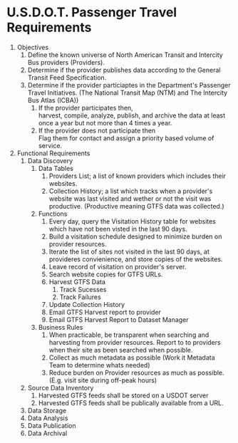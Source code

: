 # U.S.D.O.T. Passenger Travel Requirements

1. Objectives
   1. Define the known universe of North American Transit and Intercity Bus providers (Providers).
   2. Determine if the provider publishes data according to the General Transit Feed Specification.
   3. Determine if the provider particiaptes in the Department's Passenger Travel Initiatives. (The National Transit Map (NTM) and The  Intercity Bus Atlas (ICBA))
      1. If the provider participates then, <br> harvest, compile, analyze, publish, and archive the data at least once a year but not more than 4 times a year.
      2. If the provider does not participate then <br> Flag them for contact and assign a priority based volume of service.
2. Functional Requirements
   1. Data Discovery
      1. Data Tables
         1. Providers List; a list of known providers which includes their websites.
         2. Collection History; a list which tracks when a provider's website was last visited and wether or not the visit was productive. (Productive meaning GTFS data was collected.)
      2. Functions
         1. Every day, query the Visitation History table for websites which have not been visted in the last 90 days.
         2. Build a visitation schedule designed to minimize burden on provider resources.
         3. Iterate the list of sites not visited in the last 90 days, at provideres convienience, and store copies of the websites.
         4. Leave record of visitation on provider's server.				 
         5. Search website copies for GTFS URLs.
         6. Harvest GTFS Data
            1. Track Sucesses
            2. Track Failures
         7. Update Collection History
         8. Email GTFS Harvest report to provider 
         9. Email GTFS Harvest Report to Dataset Manager
      3. Business Rules
         1. When practicable, be transparent when searching and harvesting from provider resources.  Report to to providers when their site as been searched when possible.
         2. Collect as much metadata as possible (Work it Metadata Team to determine whats needed)
         3. Reduce burden on Provider resources as much as possible. (E.g. visit site during off-peak hours)	 
   2. Source Data Inventory
      1. Harvested GTFS feeds shall be stored on a USDOT server
      2. Harvested GTFS feeds shall be publically available from a URL.
   3. Data Storage
   4. Data Analysis	 
   5. Data Publication
   6. Data Archival

